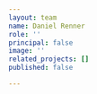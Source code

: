 ```yaml
---
layout: team
name: Daniel Renner
role: ''
principal: false
image: ''
related_projects: []
published: false

---
```

